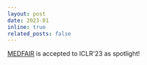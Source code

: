 ```yaml
---
layout: post
date: 2023-01
inline: true
related_posts: false
---
```


[MEDFAIR](https://arxiv.org/abs/2210.01725) is accepted to ICLR'23 as spotlight!
